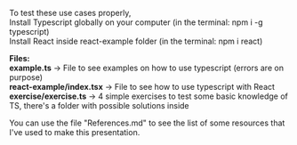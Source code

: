 To test these use cases properly,  
Install Typescript globally on your computer (in the terminal: npm i -g typescript)  
Install React inside react-example folder (in the terminal: npm i react)

**Files:**  
**example.ts** -> File to see examples on how to use typescript (errors are on purpose)  
**react-example/index.tsx** -> File to see how to use typescript with React  
**exercise/exercise.ts** -> 4 simple exercises to test some basic knowledge of TS, there's a folder with possible solutions inside  
  
You can use the file "References.md" to see the list of some resources that I've used to make this presentation.
